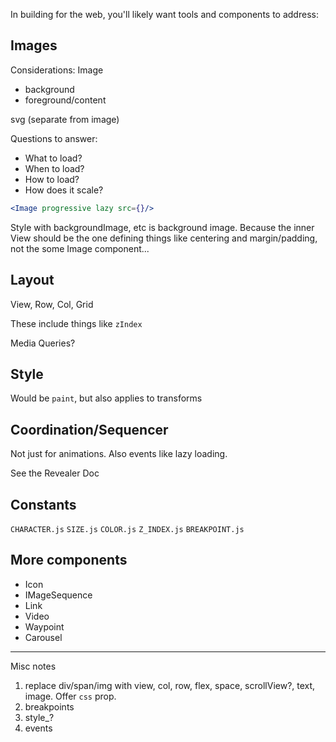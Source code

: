 In building for the web, you'll likely want tools and components to address:

## Images
Considerations:
Image
- background
- foreground/content

svg (separate from image)

Questions to answer:
- What to load?
- When to load?
- How to load?
- How does it scale?

```jsx
<Image progressive lazy src={}/>
```

Style with backgroundImage, etc is background image. Because the inner View should be the one defining things like centering and margin/padding, not the some Image component...

## Layout
View, Row, Col, Grid

These include things like `zIndex`

Media Queries?

## Style
Would be `paint`, but also applies to transforms

## Coordination/Sequencer
Not just for animations. Also events like lazy loading.

See the Revealer Doc

## Constants
`CHARACTER.js`
`SIZE.js`
`COLOR.js`
`Z_INDEX.js`
`BREAKPOINT.js`

## More components
- Icon
- IMageSequence
- Link
- Video
- Waypoint
- Carousel


---

Misc notes

1. replace div/span/img with view, col, row, flex, space, scrollView?, text, image. Offer `css` prop.
2. breakpoints
3. style_?
4. events
